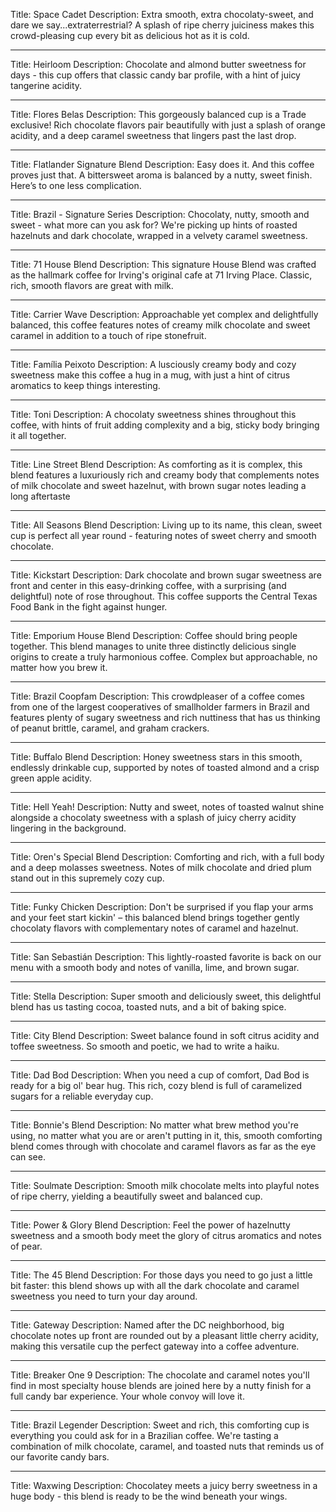 Title: Space Cadet
Description: Extra smooth, extra chocolaty-sweet, and dare we say...extraterrestrial? A splash of ripe cherry juiciness makes this crowd-pleasing cup every bit as delicious hot as it is cold.

---

Title: Heirloom
Description: Chocolate and almond butter sweetness for days - this cup offers that classic candy bar profile, with a hint of juicy tangerine acidity.

---

Title: Flores Belas
Description: This gorgeously balanced cup is a Trade exclusive! Rich chocolate flavors pair beautifully with just a splash of orange acidity, and a deep caramel sweetness that lingers past the last drop.

---

Title: Flatlander Signature Blend
Description: Easy does it. And this coffee proves just that. A bittersweet aroma is balanced by a nutty, sweet finish. Here’s to one less complication.

---

Title: Brazil - Signature Series
Description: Chocolaty, nutty, smooth and sweet - what more can you ask for? We're picking up hints of roasted hazelnuts and dark chocolate, wrapped in a velvety caramel sweetness.

---

Title: 71 House Blend
Description: This signature House Blend was crafted as the hallmark coffee for Irving's original cafe at 71 Irving Place. Classic, rich, smooth flavors are great with milk.

---

Title: Carrier Wave
Description: Approachable yet complex and delightfully balanced, this coffee features notes of creamy milk chocolate and sweet caramel in addition to a touch of ripe stonefruit.

---

Title: Família Peixoto
Description: A lusciously creamy body and cozy sweetness make this coffee a hug in a mug, with just a hint of citrus aromatics to keep things interesting.

---

Title: Toni
Description: A chocolaty sweetness shines throughout this coffee, with hints of fruit adding complexity and a big, sticky body bringing it all together.

---

Title: Line Street Blend
Description: As comforting as it is complex, this blend features a luxuriously rich and creamy body that complements notes of milk chocolate and sweet hazelnut, with brown sugar notes leading a long aftertaste

---

Title: All Seasons Blend
Description: Living up to its name, this clean, sweet cup is perfect all year round - featuring notes of sweet cherry and smooth chocolate.

---

Title: Kickstart
Description: Dark chocolate and brown sugar sweetness are front and center in this easy-drinking coffee, with a surprising (and delightful) note of rose throughout.
<meta charset="utf-8">This coffee supports<span> <meta charset="utf-8">the Central Texas Food Bank in the fight against hunger.</span>

---

Title: Emporium House Blend
Description: Coffee should bring people together. This blend manages to unite three distinctly delicious single origins to create a truly harmonious coffee. Complex but approachable, no matter how you brew it.

---

Title: Brazil Coopfam
Description: This crowdpleaser of a coffee comes from one of the largest cooperatives of smallholder farmers in Brazil and features plenty of sugary sweetness and rich nuttiness that has us thinking of peanut brittle, caramel, and graham crackers.

---

Title: Buffalo Blend
Description: Honey sweetness stars in this smooth, endlessly drinkable cup, supported by notes of toasted almond and a crisp green apple acidity.

---

Title: Hell Yeah!
Description: Nutty and sweet, notes of toasted walnut shine alongside a chocolaty sweetness with a splash of juicy cherry acidity lingering in the background.

---

Title: Oren's Special Blend
Description: Comforting and rich, with a full body and a deep molasses sweetness. Notes of milk chocolate and dried plum stand out in this supremely cozy cup.

---

Title: Funky Chicken
Description: Don't be surprised if you flap your arms and your feet start kickin' – this balanced blend brings together gently chocolaty flavors with complementary notes of caramel and hazelnut.

---

Title: San Sebastián
Description: This lightly-roasted favorite is back on our menu with a smooth body and notes of vanilla, lime, and brown sugar.

---

Title: Stella
Description: Super smooth and deliciously sweet, this delightful blend has us tasting cocoa, toasted nuts, and a bit of baking spice.

---

Title: City Blend
Description: Sweet balance found in soft citrus acidity and toffee sweetness. So smooth and poetic, we had to write a haiku.

---

Title: Dad Bod
Description: When you need a cup of comfort, Dad Bod is ready for a big ol' bear hug. This rich, cozy blend is full of caramelized sugars for a reliable everyday cup.

---

Title: Bonnie's Blend
Description: No matter what brew method you're using, no matter what you are or aren't putting in it, this, smooth comforting blend comes through with chocolate and caramel flavors as far as the eye can see.

---

Title: Soulmate
Description: Smooth milk chocolate melts into playful notes of ripe cherry, yielding a beautifully sweet and balanced cup.

---

Title: Power & Glory Blend
Description: Feel the power of hazelnutty sweetness and a smooth body meet the glory of citrus aromatics and notes of pear.

---

Title: The 45 Blend
Description: For those days you need to go just a little bit faster: this blend shows up with all the dark chocolate and caramel sweetness you need to turn your day around.

---

Title: Gateway
Description: Named after the DC neighborhood, big chocolate notes up front are rounded out by a pleasant little cherry acidity, making this versatile cup the perfect gateway into a coffee adventure. 

---

Title: Breaker One 9
Description: The chocolate and caramel notes you'll find in most specialty house blends are joined here by a nutty finish for a full candy bar experience. Your whole convoy will love it.

---

Title: Brazil Legender
Description: Sweet and rich, this comforting cup is everything you could ask for in a Brazilian coffee. We're tasting a combination of milk chocolate, caramel, and toasted nuts that reminds us of our favorite candy bars.

---

Title: Waxwing
Description: Chocolatey meets a juicy berry sweetness in a huge body - this blend is ready to be the wind beneath your wings.
